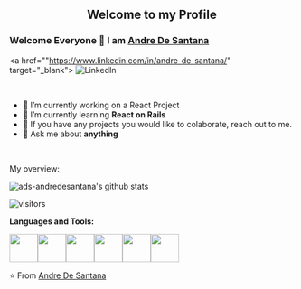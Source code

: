 <p align="center">
 <h2 align="center">Welcome to my Profile</h2>
</p>

### Welcome Everyone 👋 I am [Andre De Santana ](https://github.com/ads-andredesantana)

<a href=""https://www.linkedin.com/in/andre-de-santana/" target="_blank">
   <img src="https://img.shields.io/badge/LinkedIn-%230077B5.svg?&style=flat-square&logo=linkedin&logoColor=white" alt="LinkedIn">
</a>

<div>
  
<br />
<p>

- 🔭 I’m currently working on a React Project
- 🌱 I’m currently learning **React on Rails**
- 👯 If you have any projects you would like to colaborate, reach out to me.
- 💬 Ask me about **anything**

</h4>
</div>

<br />

<div><p>My overview: </p></div>

![ads-andredesantana's github stats](https://github-readme-stats.vercel.app/api?username=ads-andredesantana&show_icons=true)
<br />

<!-- Optional Visitors badge: -->
![visitors](https://visitor-badge.laobi.icu/badge?page_id=ads-andredesantana.ads-andredesantana)

**Languages and Tools:** 
<p align="left">
  <img src="https://media3.giphy.com/media/kdFc8fubgS31b8DsVu/giphy.webp" width="50"><img src="https://media.giphy.com/media/SU2ic3wTfuC6JhD1lA/giphy.gif" width="50"><img src="https://media3.giphy.com/media/ln7z2eWriiQAllfVcn/200w.webp" width="50"><img src="https://i.giphy.com/media/LMt9638dO8dftAjtco/200.webp" width="50"><img src="https://i.giphy.com/media/eNAsjO55tPbgaor7ma/200w.webp" width="50"><img src="https://i.giphy.com/media/IdyAQJVN2kVPNUrojM/200.webp" width="50">
  
</p>

⭐️ From [Andre De Santana](https://github.com/ads-andredesantana/ads-andredesantana) 

<br />

